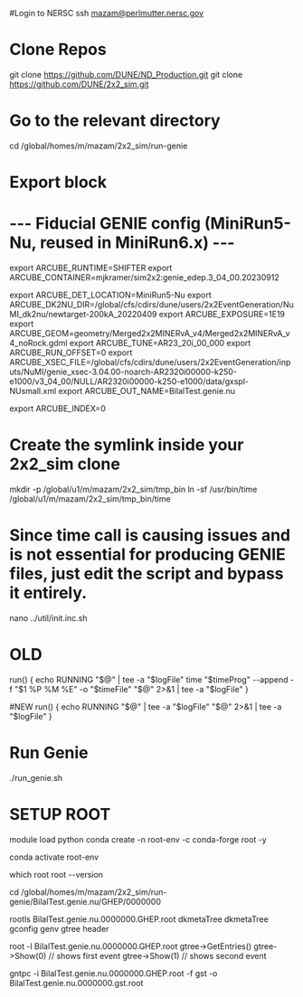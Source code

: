 #Login to NERSC
ssh mazam@perlmutter.nersc.gov

# Clone Repos
git clone https://github.com/DUNE/ND_Production.git
git clone https://github.com/DUNE/2x2_sim.git

# Go to the relevant directory
cd /global/homes/m/mazam/2x2_sim/run-genie

# Export block
# --- Fiducial GENIE config (MiniRun5-Nu, reused in MiniRun6.x) ---
export ARCUBE_RUNTIME=SHIFTER
export ARCUBE_CONTAINER=mjkramer/sim2x2:genie_edep.3_04_00.20230912

export ARCUBE_DET_LOCATION=MiniRun5-Nu
export ARCUBE_DK2NU_DIR=/global/cfs/cdirs/dune/users/2x2EventGeneration/NuMI_dk2nu/newtarget-200kA_20220409
export ARCUBE_EXPOSURE=1E19
export ARCUBE_GEOM=geometry/Merged2x2MINERvA_v4/Merged2x2MINERvA_v4_noRock.gdml
export ARCUBE_TUNE=AR23_20i_00_000
export ARCUBE_RUN_OFFSET=0
export ARCUBE_XSEC_FILE=/global/cfs/cdirs/dune/users/2x2EventGeneration/inputs/NuMI/genie_xsec-3.04.00-noarch-AR2320i00000-k250-e1000/v3_04_00/NULL/AR2320i00000-k250-e1000/data/gxspl-NUsmall.xml
export ARCUBE_OUT_NAME=BilalTest.genie.nu

export ARCUBE_INDEX=0

# Create the symlink inside your 2x2_sim clone
mkdir -p /global/u1/m/mazam/2x2_sim/tmp_bin
ln -sf /usr/bin/time /global/u1/m/mazam/2x2_sim/tmp_bin/time

# Since time call is causing issues and is not essential for producing GENIE files, just edit the script and bypass it entirely.
nano ../util/init.inc.sh

# OLD
run() {
    echo RUNNING "$@" | tee -a "$logFile"
    time "$timeProg" --append -f "$1 %P %M %E" -o "$timeFile" "$@" 2>&1 | tee -a "$logFile"
}

#NEW
run() {
    echo RUNNING "$@" | tee -a "$logFile"
    "$@" 2>&1 | tee -a "$logFile"
}


# Run Genie
./run_genie.sh



# SETUP ROOT
module load python
conda create -n root-env -c conda-forge root -y

conda activate root-env

which root
root --version

cd /global/homes/m/mazam/2x2_sim/run-genie/BilalTest.genie.nu/GHEP/0000000

rootls BilalTest.genie.nu.0000000.GHEP.root
dkmetaTree  dkmetaTree  gconfig  genv  gtree  header

root -l BilalTest.genie.nu.0000000.GHEP.root
gtree->GetEntries()
gtree->Show(0)  // shows first event
gtree->Show(1)  // shows second event

gntpc -i BilalTest.genie.nu.0000000.GHEP.root -f gst -o BilalTest.genie.nu.0000000.gst.root
